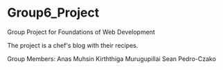 # Group6_Project
Group Project for Foundations of Web Development

The project is a chef's blog with their recipes.


Group Members:
Anas Muhsin
Kirththiga Murugupillai
Sean Pedro-Czako

